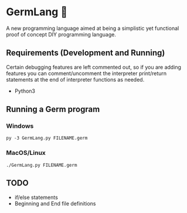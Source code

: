 # GermLang :construction:
A new programming language aimed at being a simplistic yet functional proof of concept DIY programming language.

## Requirements (Development and Running)

Certain debugging features are left commented out, so if you are adding features you can comment/uncomment the interpreter print/return statements at the end of interpreter functions as needed.

- Python3

## Running a Germ program
### Windows

`py -3 GermLang.py FILENAME.germ`

### MacOS/Linux

`./GermLang.py FILENAME.germ`


## TODO

- if/else statements
- Beginning and End file definitions

